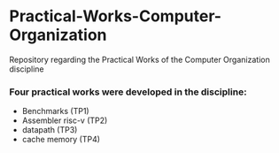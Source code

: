 # Practical-Works-Computer-Organization
 Repository regarding the Practical Works of the Computer Organization discipline


### Four practical works were developed in the discipline: 


* Benchmarks (TP1)
* Assembler risc-v (TP2)
* datapath (TP3)
* cache memory (TP4)